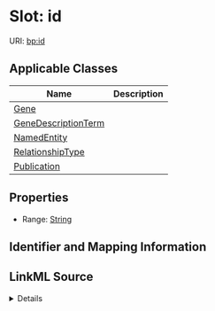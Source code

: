 # Slot: id

URI: [bp:id](http://w3id.org/ontogpt/biological-process-templateid)



<!-- no inheritance hierarchy -->




## Applicable Classes

| Name | Description |
| --- | --- |
[Gene](Gene.md) | 
[GeneDescriptionTerm](GeneDescriptionTerm.md) | 
[NamedEntity](NamedEntity.md) | 
[RelationshipType](RelationshipType.md) | 
[Publication](Publication.md) | 






## Properties

* Range: [String](String.md)







## Identifier and Mapping Information








## LinkML Source

<details>
```yaml
name: id
alias: id
domain_of:
- NamedEntity
- Publication
range: string

```
</details>